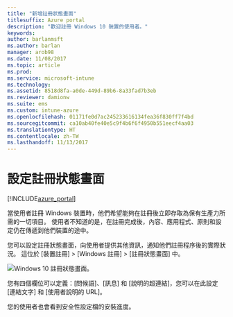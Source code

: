 ```yaml
---
title: "新增註冊狀態畫面"
titlesuffix: Azure portal
description: "歡迎註冊 Windows 10 裝置的使用者。"
keywords: 
author: barlanmsft
ms.author: barlan
manager: arob98
ms.date: 11/08/2017
ms.topic: article
ms.prod: 
ms.service: microsoft-intune
ms.technology: 
ms.assetid: 8518d8fa-a0de-449d-89b6-8a33fad7b3eb
ms.reviewer: damionw
ms.suite: ems
ms.custom: intune-azure
ms.openlocfilehash: 01171fe0d7ac245233616134fea36f830ff7f4bd
ms.sourcegitcommit: ca10ab40fe40e5c9f4b6f6f4950b551eecf4aa03
ms.translationtype: HT
ms.contentlocale: zh-TW
ms.lasthandoff: 11/13/2017
---
```

# <a name="set-up-an-enrollment-status-screen"></a>設定註冊狀態畫面

[!INCLUDE[azure_portal](./includes/azure_portal.md)]

當使用者註冊 Windows 裝置時，他們希望能夠在註冊後立即存取為保有生產力所需的一切項目。 使用者不知道的是，在註冊完成後，內容、應用程式、原則和設定仍在傳遞到他們裝置的途中。

您可以設定註冊狀態畫面，向使用者提供其他資訊，通知他們註冊程序後的實際狀況。 這位於 [裝置註冊] > [Windows 註冊] > [註冊狀態畫面] 中。

![Windows 10 註冊狀態畫面。](./media/win10-enrollment-status-admin-setup.png)

您有四個欄位可以定義：[問候語]、[訊息] 和 [說明的超連結]，您可以在此設定 [連結文字] 和 [使用者說明的 URL]。

您的使用者也會看到安全性設定檔的安裝進度。 
